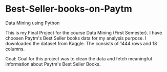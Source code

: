 # Best-Seller-books-on-Paytm
Data Mining using Python

This is my Final Project for the course Data Mining (First Semester).
I have choosen Paytm's Best Seller books data for my analysis purpose. I downloaded the dataset from Kaggle.
The consists of 1444 rows and 18 columns.

Goal:
Goal for this project was to clean the data and fetch meaningful information about Paytm's Best Seller Books.


